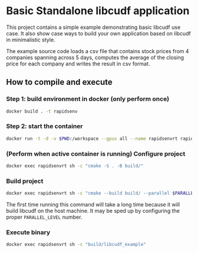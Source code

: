 # Basic Standalone libcudf application

This project contains a simple example demonstrating basic libcudf use case. It
also show case ways to build your own application based on libcudf in
minimalistic style.

The example source code loads a csv file that contains stock prices from 4
companies spanning across 5 days, computes the average of the closing price
for each company and writes the result in csv format.

## How to compile and execute

### Step 1: build environment in docker (only perform once)
```bash
docker build . -t rapidsenv
```

### Step 2: start the container
```bash
docker run -t -d -v $PWD:/workspace --gpus all --name rapidsenvrt rapidsenv
```

### (Perform when active container is running) Configure project
```bash
docker exec rapidsenvrt sh -c "cmake -S . -B build/"
```

### Build project
```bash
docker exec rapidsenvrt sh -c "cmake --build build/ --parallel $PARALLEL_LEVEL"
```
The first time running this command will take a long time because it will build
libcudf on the host machine. It may be sped up by configuring the proper
`PARALLEL_LEVEL` number.

### Execute binary
```bash
docker exec rapidsenvrt sh -c "build/libcudf_example"
```